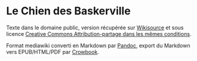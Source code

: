 Le Chien des Baskerville
========================

Texte dans le domaine public, version récupérée sur
[Wikisource](https://fr.wikisource.org/wiki/Le_Chien_des_Baskerville)
et sous licence
[Creative Commons Attribution-partage dans les mêmes conditions](https://creativecommons.org/licenses/by-sa/3.0/deed.fr).

Format mediawiki converti en Markdown par
[Pandoc](http://pandoc.org/), export du Markdown vers EPUB/HTML/PDF
par [Crowbook](https://github.com/lise-henry/crowbook/).



